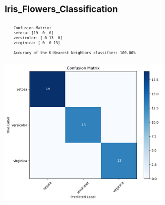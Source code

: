 # Iris_Flowers_Classification

```

    Confusion Matrix:
    setosa: [19  0  0]
    versicolor: [ 0 13  0]
    virginica: [ 0  0 13]
    
    Accuracy of the K-Nearest Neighbors classifier: 100.00%


```

![png](https://github.com/harishhgowda/Iris_Flowers_Classification/blob/main/Iris_Flowers_Classification/output_file.png)
